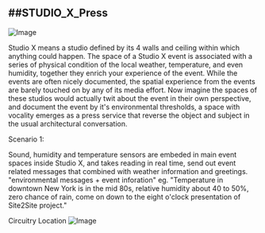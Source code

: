 ##STUDIO_X_Press
---
![Image](https://raw.github.com/site2site/STUDIO_X_Press/master/images/space%20reporter.jpg)
 
 Studio X means a studio defined by its 4 walls and ceiling within which anything could happen.  The space of a Studio X event is associated with a series of physical condition of the local weather, temperature, and even humidity, together they enrich your experience of the event. While the events are often nicely documented, the spatial experience from the events are barely touched on by any of its media effort. Now imagine the spaces of these studios would actually twit about the event in their own perspective, and document the event by it's environmental thresholds, a space with vocality emerges as a press service that reverse the object and subject in the usual architectural conversation. 

 Scenario 1: 

 Sound, humidity and temperature sensors are embeded in main event spaces inside Studio X, and takes reading in real time, send out event related messages that combined with weather information and greetings. "environmental messages + event inforation" eg. "Temperature in downtown New York is in the mid 80s, relative humidity about 40 to 50%, zero chance of rain, come on down to the eight o'clock presentation of Site2Site project."

Circuitry Location
![Image](https://raw.github.com/site2site/STUDIO_X_Press/master/images/diagram_electrical-03.jpg)


 